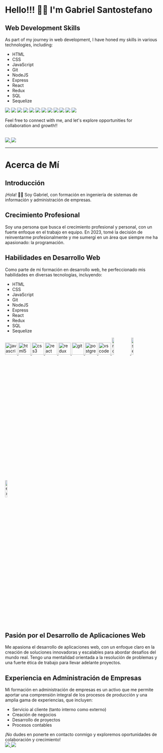 # Hello!!! 👋🏻 I'm Gabriel Santostefano

## Web Development Skills
As part of my journey in web development, I have honed my skills in various technologies, including:
- HTML
- CSS
- JavaScript
- Git
- NodeJS
- Express
- React
- Redux
- SQL
- Sequelize
  
<p align="left">  

  
  <a target="_blank" rel="noopener noreferrer nofollow" href="https://camo.githubusercontent.com/001d4637c08910acf414f12a1682879a1f99867f6f9a3550f0541e7d03dd34a2/68747470733a2f2f696d672e736869656c64732e696f2f62616467652f435353332d3135373242363f7374796c653d666f722d7468652d6261646765266c6f676f3d63737333266c6f676f436f6c6f723d7768697465"><img src="https://camo.githubusercontent.com/001d4637c08910acf414f12a1682879a1f99867f6f9a3550f0541e7d03dd34a2/68747470733a2f2f696d672e736869656c64732e696f2f62616467652f435353332d3135373242363f7374796c653d666f722d7468652d6261646765266c6f676f3d63737333266c6f676f436f6c6f723d7768697465" data-canonical-src="https://img.shields.io/badge/CSS3-1572B6?style=for-the-badge&amp;logo=css3&amp;logoColor=white" style="max-width: 100%;"></a>
  <a target="_blank" rel="noopener noreferrer nofollow" href="https://camo.githubusercontent.com/b50d4b5449ac9bed0fc02238425fd56db93011d5019563595023ff0bb1a02162/68747470733a2f2f696d672e736869656c64732e696f2f62616467652f4a6176615363726970742d4637444631453f7374796c653d666f722d7468652d6261646765266c6f676f3d6a617661736372697074266c6f676f436f6c6f723d626c61636b"><img src="https://camo.githubusercontent.com/b50d4b5449ac9bed0fc02238425fd56db93011d5019563595023ff0bb1a02162/68747470733a2f2f696d672e736869656c64732e696f2f62616467652f4a6176615363726970742d4637444631453f7374796c653d666f722d7468652d6261646765266c6f676f3d6a617661736372697074266c6f676f436f6c6f723d626c61636b" data-canonical-src="https://img.shields.io/badge/JavaScript-F7DF1E?style=for-the-badge&amp;logo=javascript&amp;logoColor=black" style="max-width: 100%;"></a>
  <a target="_blank" rel="noopener noreferrer nofollow" href="https://camo.githubusercontent.com/a8288db858b02700d4d4d33894264f1c897566782c26fb013450c2539288c4d5/68747470733a2f2f696d672e736869656c64732e696f2f62616467652f547970655363726970742d3331373843363f7374796c653d666f722d7468652d6261646765266c6f676f3d74797065736372697074266c6f676f436f6c6f723d7768697465"><img src="https://camo.githubusercontent.com/a8288db858b02700d4d4d33894264f1c897566782c26fb013450c2539288c4d5/68747470733a2f2f696d672e736869656c64732e696f2f62616467652f547970655363726970742d3331373843363f7374796c653d666f722d7468652d6261646765266c6f676f3d74797065736372697074266c6f676f436f6c6f723d7768697465" data-canonical-src="https://img.shields.io/badge/TypeScript-3178C6?style=for-the-badge&amp;logo=typescript&amp;logoColor=white" style="max-width: 100%;"></a>
  <a target="_blank" rel="noopener noreferrer nofollow" href="https://camo.githubusercontent.com/3467eb8e0dc6bdaa8fa6e979185d371ab39c105ec7bd6a01048806b74378d24c/68747470733a2f2f696d672e736869656c64732e696f2f62616467652f52656163742d3230323332413f7374796c653d666f722d7468652d6261646765266c6f676f3d7265616374266c6f676f436f6c6f723d363144414642"><img src="https://camo.githubusercontent.com/3467eb8e0dc6bdaa8fa6e979185d371ab39c105ec7bd6a01048806b74378d24c/68747470733a2f2f696d672e736869656c64732e696f2f62616467652f52656163742d3230323332413f7374796c653d666f722d7468652d6261646765266c6f676f3d7265616374266c6f676f436f6c6f723d363144414642" data-canonical-src="https://img.shields.io/badge/React-20232A?style=for-the-badge&amp;logo=react&amp;logoColor=61DAFB" style="max-width: 100%;"></a>
  <a target="_blank" rel="noopener noreferrer nofollow" href="https://camo.githubusercontent.com/d13b13f612e04c7f0acbac86017eccf8b541fe32d9e3aabe51f036319f5f1946/68747470733a2f2f696d672e736869656c64732e696f2f62616467652f4e6578742e6a732d3030303030303f7374796c653d666f722d7468652d6261646765266c6f676f3d6e6578742e6a73266c6f676f436f6c6f723d7768697465"><img src="https://camo.githubusercontent.com/d13b13f612e04c7f0acbac86017eccf8b541fe32d9e3aabe51f036319f5f1946/68747470733a2f2f696d672e736869656c64732e696f2f62616467652f4e6578742e6a732d3030303030303f7374796c653d666f722d7468652d6261646765266c6f676f3d6e6578742e6a73266c6f676f436f6c6f723d7768697465" data-canonical-src="https://img.shields.io/badge/Next.js-000000?style=for-the-badge&amp;logo=next.js&amp;logoColor=white" style="max-width: 100%;"></a>
  <a target="_blank" rel="noopener noreferrer nofollow" href="https://camo.githubusercontent.com/9e942347b796f988a0ed3f3335002efea705a89c65d63a830481638a6b9d00c8/68747470733a2f2f696d672e736869656c64732e696f2f62616467652f4e6573744a532d4530323334453f7374796c653d666f722d7468652d6261646765266c6f676f3d6e6573746a73266c6f676f436f6c6f723d7768697465"><img src="https://camo.githubusercontent.com/9e942347b796f988a0ed3f3335002efea705a89c65d63a830481638a6b9d00c8/68747470733a2f2f696d672e736869656c64732e696f2f62616467652f4e6573744a532d4530323334453f7374796c653d666f722d7468652d6261646765266c6f676f3d6e6573746a73266c6f676f436f6c6f723d7768697465" data-canonical-src="https://img.shields.io/badge/NestJS-E0234E?style=for-the-badge&amp;logo=nestjs&amp;logoColor=white" style="max-width: 100%;"></a>
  <a target="_blank" rel="noopener noreferrer nofollow" href="https://camo.githubusercontent.com/5efede1ede485921a068d065e72eae3446b1d4f9c8aba580ab290b060e1d436a/68747470733a2f2f696d672e736869656c64732e696f2f62616467652f4e6f64652e6a732d3333393933333f7374796c653d666f722d7468652d6261646765266c6f676f3d6e6f64652e6a73266c6f676f436f6c6f723d7768697465"><img src="https://camo.githubusercontent.com/5efede1ede485921a068d065e72eae3446b1d4f9c8aba580ab290b060e1d436a/68747470733a2f2f696d672e736869656c64732e696f2f62616467652f4e6f64652e6a732d3333393933333f7374796c653d666f722d7468652d6261646765266c6f676f3d6e6f64652e6a73266c6f676f436f6c6f723d7768697465" data-canonical-src="https://img.shields.io/badge/Node.js-339933?style=for-the-badge&amp;logo=node.js&amp;logoColor=white" style="max-width: 100%;"></a>
  <a target="_blank" rel="noopener noreferrer nofollow" href="https://camo.githubusercontent.com/4aed80090cf6326364d8fbc173e9d307293da717b071823b37d3514afcbcd98e/68747470733a2f2f696d672e736869656c64732e696f2f62616467652f506f737467726553514c2d3331363139323f7374796c653d666f722d7468652d6261646765266c6f676f3d706f737467726573716c266c6f676f436f6c6f723d7768697465"><img src="https://camo.githubusercontent.com/4aed80090cf6326364d8fbc173e9d307293da717b071823b37d3514afcbcd98e/68747470733a2f2f696d672e736869656c64732e696f2f62616467652f506f737467726553514c2d3331363139323f7374796c653d666f722d7468652d6261646765266c6f676f3d706f737467726573716c266c6f676f436f6c6f723d7768697465" data-canonical-src="https://img.shields.io/badge/PostgreSQL-316192?style=for-the-badge&amp;logo=postgresql&amp;logoColor=white" style="max-width: 100%;"></a>
  <a target="_blank" rel="noopener noreferrer nofollow" href="https://camo.githubusercontent.com/9bf0615ea2c562b1478c8c5e28ede41a5a4655ffca9a279b0fb2f9a28eba4202/68747470733a2f2f696d672e736869656c64732e696f2f62616467652f53657175656c697a652d3532423045373f7374796c653d666f722d7468652d6261646765266c6f676f3d73657175656c697a65266c6f676f436f6c6f723d7768697465"><img src="https://camo.githubusercontent.com/9bf0615ea2c562b1478c8c5e28ede41a5a4655ffca9a279b0fb2f9a28eba4202/68747470733a2f2f696d672e736869656c64732e696f2f62616467652f53657175656c697a652d3532423045373f7374796c653d666f722d7468652d6261646765266c6f676f3d73657175656c697a65266c6f676f436f6c6f723d7768697465" data-canonical-src="https://img.shields.io/badge/Sequelize-52B0E7?style=for-the-badge&amp;logo=sequelize&amp;logoColor=white" style="max-width: 100%;"></a>
  <a target="_blank" rel="noopener noreferrer nofollow" href="https://camo.githubusercontent.com/c25f7113bb8408fb3888ee67397c9e70721b54893b6df9ca7d03c7b3b3c684f0/68747470733a2f2f696d672e736869656c64732e696f2f62616467652f457870726573732e6a732d3430344435393f7374796c653d666f722d7468652d6261646765"><img src="https://camo.githubusercontent.com/c25f7113bb8408fb3888ee67397c9e70721b54893b6df9ca7d03c7b3b3c684f0/68747470733a2f2f696d672e736869656c64732e696f2f62616467652f457870726573732e6a732d3430344435393f7374796c653d666f722d7468652d6261646765" data-canonical-src="https://img.shields.io/badge/Express.js-404D59?style=for-the-badge" style="max-width: 100%;"></a>
  <a target="_blank" rel="noopener noreferrer nofollow" href="https://camo.githubusercontent.com/8a6912ffd6e3bba0d696c8803e3ff21a37f24cbca4a3433e23af910250e974ef/68747470733a2f2f696d672e736869656c64732e696f2f62616467652f4769742d4630353033323f7374796c653d666f722d7468652d6261646765266c6f676f3d676974266c6f676f436f6c6f723d7768697465"><img src="https://camo.githubusercontent.com/8a6912ffd6e3bba0d696c8803e3ff21a37f24cbca4a3433e23af910250e974ef/68747470733a2f2f696d672e736869656c64732e696f2f62616467652f4769742d4630353033323f7374796c653d666f722d7468652d6261646765266c6f676f3d676974266c6f676f436f6c6f723d7768697465" data-canonical-src="https://img.shields.io/badge/Git-F05032?style=for-the-badge&amp;logo=git&amp;logoColor=white" style="max-width: 100%;"></a>
  <a target="_blank" rel="noopener noreferrer nofollow" href="https://camo.githubusercontent.com/0edaf86bc3a090e256784b0b76593834c3f8def99adfc6adbb8162d4aae03d0a/68747470733a2f2f696d672e736869656c64732e696f2f62616467652f5068617365722d3141314131413f7374796c653d666f722d7468652d6261646765266c6f676f3d706861736572266c6f676f436f6c6f723d7768697465"><img src="https://camo.githubusercontent.com/0edaf86bc3a090e256784b0b76593834c3f8def99adfc6adbb8162d4aae03d0a/68747470733a2f2f696d672e736869656c64732e696f2f62616467652f5068617365722d3141314131413f7374796c653d666f722d7468652d6261646765266c6f676f3d706861736572266c6f676f436f6c6f723d7768697465" data-canonical-src="https://img.shields.io/badge/Phaser-1A1A1A?style=for-the-badge&amp;logo=phaser&amp;logoColor=white" style="max-width: 100%;"></a>
</p>


Feel free to connect with me, and let's explore opportunities for collaboration and growth!!

</br>
<a href="mailto:gabrielsantostefano@gmail.com" target="_blank">
<img src="https://img.icons8.com/color/48/000000/gmail-new.png"/> 
</a>

<a href="https://www.linkedin.com/in/gabriel-santostefano/" target="_blank"> 
<img src="https://img.icons8.com/color/48/000000/linkedin.png"/>
</a>
</br>


_________________________________________________________________________________________________________________________________________

# Acerca de Mí

## Introducción
¡Hola! 👋🏻 Soy Gabriel, con formación en ingeniería de sistemas de información y administración de empresas.

## Crecimiento Profesional
Soy una persona que busca el crecimiento profesional y personal, con un fuerte enfoque en el trabajo en equipo. En 2023, tomé la decisión de reinventarme profesionalmente y me sumergí en un área que siempre me ha apasionado: la programación.

## Habilidades en Desarrollo Web
Como parte de mi formación en desarrollo web, he perfeccionado mis habilidades en diversas tecnologías, incluyendo:
- HTML
- CSS
- JavaScript
- Git
- NodeJS
- Express
- React
- Redux
- SQL
- Sequelize

<p align="left">  
<a href="https://developer.mozilla.org/en-US/docs/Web/JavaScript" target="_blank"><img src="https://upload.wikimedia.org/wikipedia/commons/thumb/9/99/Unofficial_JavaScript_logo_2.svg/1024px-Unofficial_JavaScript_logo_2.svg.png" alt="javascript" width="40" height="40"/> </a> 
<a href="https://www.w3.org/html/" target="_blank"><img src="https://upload.wikimedia.org/wikipedia/commons/thumb/3/38/HTML5_Badge.svg/600px-HTML5_Badge.svg.png" alt="html5" width="40" height="40"/> </a>
<a href="https://www.w3schools.com/css/" target="_blank"> <img src="https://cdn4.iconfinder.com/data/icons/social-media-logos-6/512/121-css3-512.png" alt="css3" width="40" height="40"/> </a>
<a href="https://reactjs.org/" target="_blank"> <img src="https://seeklogo.com/images/R/react-logo-7B3CE81517-seeklogo.com.png" alt="react" width="40" height="40"/> </a>
<a href="https://redux.js.org" target="_blank"> <img src="https://seeklogo.com/images/R/redux-logo-9CA6836C12-seeklogo.com.png" alt="redux" width="40" height="40"/> </a>
<a href="https://git-scm.com/" target="_blank"> <img src="https://www.vectorlogo.zone/logos/git-scm/git-scm-icon.svg" alt="git" width="40" height="40"/> </a>
<a href="https://www.postgresql.org" target="_blank"> <img src="https://upload.wikimedia.org/wikipedia/commons/thumb/2/29/Postgresql_elephant.svg/1200px-Postgresql_elephant.svg.png" alt="postgresql" width="40" height="40"/> </a>  
<a href="https://code.visualstudio.com" target="_blank"> <img src="https://img.icons8.com/fluency/48/000000/visual-studio-code-2019.png" alt="vscode" width="40" height="40"/> </a>
<a href="https://nodejs.org" target="_blank"> <img src="https://cdn.pixabay.com/photo/2015/04/23/17/41/node-js-736399_960_720.png" alt="nodejs" width="12%"/> </a>
<a href="https://sequelize.org" target="_blank"> <img src="https://www.vectorlogo.zone/logos/sequelizejs/sequelizejs-ar21.svg" alt="sequelize" width="12%"/> </a>
<a href="https://expressjs.com" target="_blank"> <img src="https://i.cloudup.com/zfY6lL7eFa-3000x3000.png" alt="express" width="12%"/> </a> 


## Pasión por el Desarrollo de Aplicaciones Web
Me apasiona el desarrollo de aplicaciones web, con un enfoque claro en la creación de soluciones innovadoras y escalables para abordar desafíos del mundo real. Tengo una mentalidad orientada a la resolución de problemas y una fuerte ética de trabajo para llevar adelante proyectos.

## Experiencia en Administración de Empresas
Mi formación en administración de empresas es un activo que me permite aportar una comprensión integral de los procesos de producción y una amplia gama de experiencias, que incluyen:
- Servicio al cliente (tanto interno como externo)
- Creación de negocios
- Desarrollo de proyectos
- Procesos contables

¡No dudes en ponerte en contacto conmigo y exploremos oportunidades de colaboración y crecimiento!
</br>
<a href="mailto:gabrielsantostefano@gmail.com" target="_blank">
<img src="https://img.icons8.com/color/48/000000/gmail-new.png"/> 
</a>
<a href="https://www.linkedin.com/in/gabriel-santostefano/" target="_blank"> 
<img src="https://img.icons8.com/color/48/000000/linkedin.png"/>
</a>
</br>
